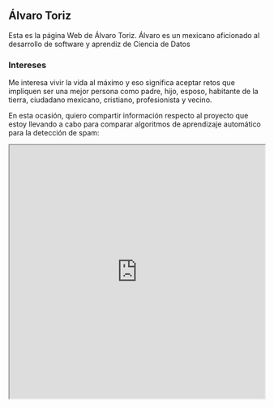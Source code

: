## Álvaro Toriz

Esta es la página Web de Álvaro Toriz. Álvaro es un mexicano aficionado al desarrollo de software y aprendiz de Ciencia de Datos

### Intereses

Me interesa vivir la vida al máximo y eso significa aceptar retos que impliquen ser una mejor persona como padre, hijo, esposo, habitante de la tierra, ciudadano mexicano, cristiano, profesionista y vecino.

En esta ocasión, quiero compartir información respecto al proyecto que estoy llevando a cabo para comparar algoritmos de aprendizaje automático para la detección de spam:

<iframe src="https://toriz.net/spam/" width="100%" height="500" title="Detección de Spam mediante aprendizaje automático"></iframe>